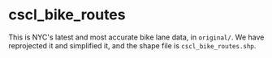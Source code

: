 # cscl_bike_routes

This is NYC's latest and most accurate bike lane data, in `original/`. We have
reprojected it and simplified it, and the shape file is `cscl_bike_routes.shp`.
